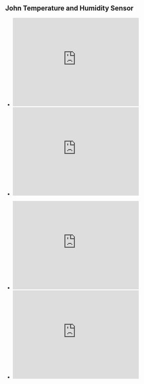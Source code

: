 ## John Temperature and Humidity Sensor

<div class="Box">
  <ul>
    <li class="Box-row">
      <iframe width="400" height="280" allowtransparency="true" scrolling="no" frameborder="no" src="https://widgets.wia.io/embed/wgt_CVuV9Bc3/dev_nSr1B2d2"></iframe>
    </li>
    <li class="Box-row">
      <iframe width="400" height="280" allowtransparency="true" scrolling="no" frameborder="no" src="https://widgets.wia.io/embed/wgt_n9rEzAA1/dev_nSr1B2d2"></iframe>
    </li>
  </ul>
</div>
<div class="Box">
  <ul>
    <li class="Box-row">
      <iframe width="400" height="280" allowtransparency="true" scrolling="no" frameborder="no" src="https://widgets.wia.io/embed/wgt_ZTjZfQwA/dev_nSr1B2d2"></iframe>
    </li>
    <li class="Box-row">
      <iframe width="400" height="280" allowtransparency="true" scrolling="no" frameborder="no" src="https://widgets.wia.io/embed/wgt_Ee8Jfimr/dev_nSr1B2d2"></iframe>
    </li>
  </ul>
</div>
